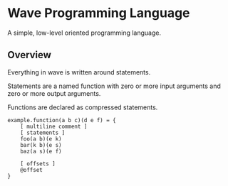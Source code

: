 # Wave Programming Language

A simple, low-level oriented programming language.

## Overview

Everything in wave is written around statements.

Statements are a named function with zero or more input arguments and zero or more output arguments.

Functions are declared as compressed statements.

```
example.function(a b c)(d e f) = {
    [ multiline comment ]
    [ statements ]
    foo(a b)(e k)
    bar(k b)(e s)
    baz(a s)(e f)

    [ offsets ]
    @offset
}
```
